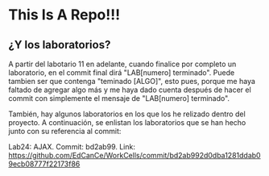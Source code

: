 # This Is A Repo!!!

## ¿Y los laboratorios?

A partir del labotario 11 en adelante, cuando finalice por completo un laboratorio, en el commit final dirá "LAB\[numero\] terminado". Puede tambien ser que contenga "teminado \[ALGO\]", esto pues, porque me haya faltado de agregar algo más y me haya dado cuenta después de hacer el commit con simplemente el mensaje de "LAB\[numero\] terminado".

También, hay algunos laboratorios en los que los he relizado dentro del proyecto. A continuación, se enlistan los laboratorios que se han hecho junto con su referencia al commit:

Lab24: AJAX. Commit: bd2ab99. Link: https://github.com/EdCanCe/WorkCells/commit/bd2ab992d0dba1281ddab09ecb08777f22173f86
